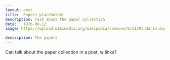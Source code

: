```yaml
---
layout: post
title:  Papers placeholder
description: Talk about the paper collection
date:   1976-08-12
image: https://upload.wikimedia.org/wikipedia/commons/5/51/Mandarin.duck.arp.jpg

description: The papers
---
```

Can talk about the paper collection in a post, w links?
